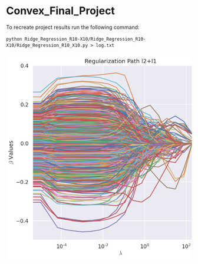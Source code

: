 # Convex_Final_Project

To recreate project results run the following command:

`python Ridge_Regression_R10-X10/Ridge_Regression_R10-X10/Ridge_Regression_R10_X10.py > log.txt`

![](./reg_path_l2_l1.jpg)


